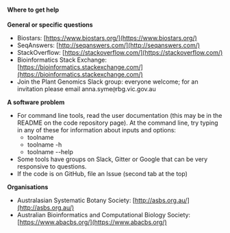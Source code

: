 #### Where to get help



**General or specific questions**

* Biostars: [https://www.biostars.org/](https://www.biostars.org/)
* SeqAnswers: [http://seqanswers.com/](http://seqanswers.com/)
* StackOverflow: [https://stackoverflow.com/](https://stackoverflow.com/)
* Bioinformatics Stack Exchange: [https://bioinformatics.stackexchange.com/](https://bioinformatics.stackexchange.com/)
* Join the Plant Genomics Slack group: everyone welcome; for an invitation please email anna.syme<code>@</code>rbg.vic.gov.au

**A software problem**

* For command line tools, read the user documentation (this may be in the README on the code repository page). At the command line, try typing in any of these for information about inputs and options:
    * <co>toolname</co>
    * <co>toolname -h</co>
    * <co>toolname \--help</co>
* Some tools have groups on Slack, Gitter or Google that can be very responsive to questions.
* If the code is on GitHub, file an Issue (second tab at the top)

**Organisations**

* Australasian Systematic Botany Society: [http://asbs.org.au/](http://asbs.org.au/)
* Australian Bioinformatics and Computational Biology Society: [https://www.abacbs.org/](https://www.abacbs.org/)
